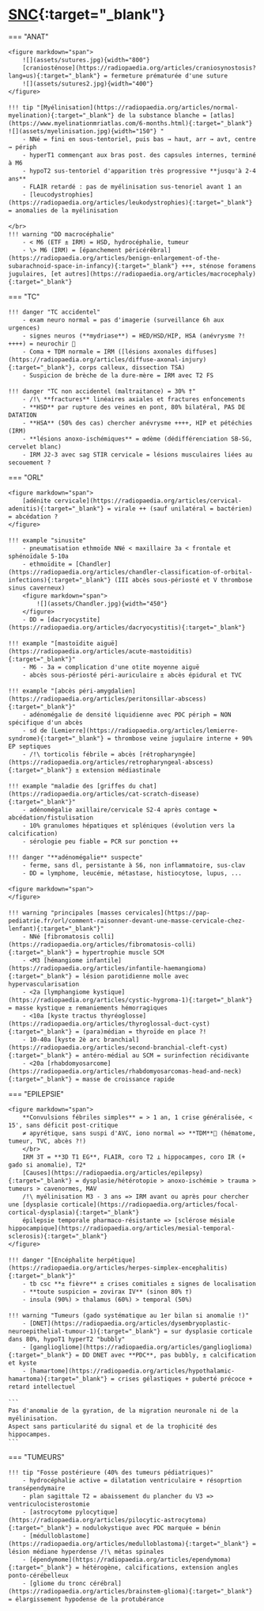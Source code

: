# [SNC](https://onclepaul.fr/wp-content/uploads/2011/07/3-Cours-Radiopediatrie-MERM-Imagerie-Neuroradiologique-Pediatrique.pdf){:target="_blank"}

=== "ANAT"

    <figure markdown="span">
        ![](assets/sutures.jpg){width="800"}
        [craniosténose](https://radiopaedia.org/articles/craniosynostosis?lang=us){:target="_blank"} = fermeture prématurée d'une suture  
        ![](assets/sutures2.jpg){width="400"}  
    </figure>

    !!! tip "[Myélinisation](https://radiopaedia.org/articles/normal-myelination){:target="_blank"} de la substance blanche = [atlas](https://www.myelinationmriatlas.com/6-months.html){:target="_blank"} ![](assets/myelinisation.jpg){width="150"} "
        - NNé = fini en sous-tentoriel, puis bas → haut, arr → avt, centre → périph
        - hyperT1 commençant aux bras post. des capsules internes, terminé à M6
        - hypoT2 sus-tentoriel d'apparition très progressive **jusqu'à 2-4 ans**
        - FLAIR retardé : pas de myélinisation sus-tenoriel avant 1 an
        - [leucodystrophies](https://radiopaedia.org/articles/leukodystrophies){:target="_blank"} = anomalies de la myélinisation

    </br>
    !!! warning "DD macrocéphalie"
        - < M6 (ETF ± IRM) = HSD, hydrocéphalie, tumeur
        - \> M6 (IRM) = [épanchement péricérébral](https://radiopaedia.org/articles/benign-enlargement-of-the-subarachnoid-space-in-infancy){:target="_blank"} +++, sténose foramens jugulaires, [et autres](https://radiopaedia.org/articles/macrocephaly){:target="_blank"}


=== "TC"
    
    !!! danger "TC accidentel"
        - exam neuro normal = pas d'imagerie (surveillance 6h aux urgences)
        - signes neuros (**mydriase**) = HED/HSD/HIP, HSA (anévrysme ?! ++++) = neurochir 🚨
        - Coma + TDM normale = IRM ([lésions axonales diffuses](https://radiopaedia.org/articles/diffuse-axonal-injury){:target="_blank"}, corps calleux, dissection TSA)
        - Suspicion de brèche de la dure-mère = IRM avec T2 FS

    !!! danger "TC non accidentel (maltraitance) = 30% †"
        - /!\ **fractures** linéaires axiales et fractures enfoncements
        - **HSD** par rupture des veines en pont, 80% bilatéral, PAS DE DATATION
        - **HSA** (50% des cas) chercher anévrysme ++++, HIP et pétéchies (IRM)
        - **lésions anoxo-ischémiques** = œdème (dédifférenciation SB-SG, cervelet blanc)
        - IRM J2-3 avec sag STIR cervicale = lésions musculaires liées au secouement ?


=== "ORL"

    <figure markdown="span">
        [adénite cervicale](https://radiopaedia.org/articles/cervical-adenitis){:target="_blank"} = virale ++ (sauf unilatéral = bactérien) = abcédation ?
    </figure>

    !!! example "sinusite"
        - pneumatisation ethmoïde NNé < maxillaire 3a < frontale et sphénoïdale 5-10a
        - ethmoïdite = [Chandler](https://radiopaedia.org/articles/chandler-classification-of-orbital-infections){:target="_blank"} (III abcès sous-périosté et V thrombose sinus caverneux) 
        <figure markdown="span">
            ![](assets/Chandler.jpg){width="450"}
        </figure>
        - DD = [dacryocystite](https://radiopaedia.org/articles/dacryocystitis){:target="_blank"}

    !!! example "[mastoïdite aiguë](https://radiopaedia.org/articles/acute-mastoiditis){:target="_blank"}"
        - M6 - 3a = complication d'une otite moyenne aiguë
        - abcès sous-périosté péri-auriculaire ± abcès épidural et TVC

    !!! example "[abcès péri-amygdalien](https://radiopaedia.org/articles/peritonsillar-abscess){:target="_blank"}"
        - adénomégalie de densité liquidienne avec PDC périph = NON spécifique d'un abcès
        - sd de [Lemierre](https://radiopaedia.org/articles/lemierre-syndrome){:target="_blank"} = thrombose veine jugulaire interne + 90% EP septiques
        - /!\ torticolis fébrile = abcès [rétropharyngée](https://radiopaedia.org/articles/retropharyngeal-abscess){:target="_blank"} ± extension médiastinale

    !!! example "maladie des [griffes du chat](https://radiopaedia.org/articles/cat-scratch-disease){:target="_blank"}"
        - adénomégalie axillaire/cervicale S2-4 après contage ↬ abcédation/fistulisation
        - 10% granulomes hépatiques et spléniques (évolution vers la calcification)
        - sérologie peu fiable = PCR sur ponction ++

    !!! danger "**adénomégalie** suspecte"
        - ferme, sans dl, persistante à S6, non inflammatoire, sus-clav
        - DD = lymphome, leucémie, métastase, histiocytose, lupus, ...
    
    <figure markdown="span">
    </figure>

    !!! warning "principales [masses cervicales](https://pap-pediatrie.fr/orl/comment-raisonner-devant-une-masse-cervicale-chez-lenfant){:target="_blank"}"
        - NNé [fibromatosis colli](https://radiopaedia.org/articles/fibromatosis-colli){:target="_blank"} = hypertrophie muscle SCM
        - <M3 [hémangiome infantile](https://radiopaedia.org/articles/infantile-haemangioma){:target="_blank"} = lésion parotidienne molle avec hypervascularisation
        - <2a [lymphangiome kystique](https://radiopaedia.org/articles/cystic-hygroma-1){:target="_blank"} = masse kystique ± remaniements hémorragiques
        - <10a [kyste tractus thyréoglosse](https://radiopaedia.org/articles/thyroglossal-duct-cyst){:target="_blank"} = (para)médian = thyroïde en place ?!
        - 10-40a [kyste 2è arc branchial](https://radiopaedia.org/articles/second-branchial-cleft-cyst){:target="_blank"} = antéro-médial au SCM = surinfection récidivante
        - <20a [rhabdomyosarcome](https://radiopaedia.org/articles/rhabdomyosarcomas-head-and-neck){:target="_blank"} = masse de croissance rapide
 

=== "EPILEPSIE"

    <figure markdown="span">
        **Convulsions fébriles simples** = > 1 an, 1 crise généralisée, < 15', sans déficit post-critique  
        ≠ apyrétique, sans suspi d'AVC, iono normal => **TDM**🚨 (hématome, tumeur, TVC, abcès ?!)  
        </br> 
        IRM 3T = **3D T1 EG**, FLAIR, coro T2 ⊥ hippocampes, coro IR (+ gado si anomalie), T2*  
        [Causes](https://radiopaedia.org/articles/epilepsy){:target="_blank"} = dysplasie/hétérotopie > anoxo-ischémie > trauma > tumeurs > cavenormes, MAV  
        /!\ myélinisation M3 - 3 ans => IRM avant ou après pour chercher une [dysplasie corticale](https://radiopaedia.org/articles/focal-cortical-dysplasia){:target="_blank"}
        épilepsie temporale pharmaco-résistante => [sclérose mésiale hippocampique](https://radiopaedia.org/articles/mesial-temporal-sclerosis){:target="_blank"}
    </figure>
    
    !!! danger "[Encéphalite herpétique](https://radiopaedia.org/articles/herpes-simplex-encephalitis){:target="_blank"}"
        - tb csc **± fièvre** ± crises comitiales ± signes de localisation
        - **toute suspicion = zovirax IV** (sinon 80% †)
        - insula (90%) > thalamus (60%) > temporal (50%)

    !!! warning "Tumeurs (gado systématique au 1er bilan si anomalie !)"
        - [DNET](https://radiopaedia.org/articles/dysembryoplastic-neuroepithelial-tumour-1){:target="_blank"} = sur dysplasie corticale dans 80%, hypoT1 hyperT2 "bubbly"
        - [gangliogliome](https://radiopaedia.org/articles/ganglioglioma){:target="_blank"} = DD DNET avec **PDC**, pas bubbly, ± calcification et kyste
        - [hamartome](https://radiopaedia.org/articles/hypothalamic-hamartoma){:target="_blank"} = crises gélastiques + puberté précoce + retard intellectuel
    
    ```
    Pas d'anomalie de la gyration, de la migration neuronale ni de la myélinisation.
    Aspect sans particularité du signal et de la trophicité des hippocampes.
    ```


=== "TUMEURS"
    
    !!! tip "Fosse postérieure (40% des tumeurs pédiatriques)"
        - hydrocéphalie active = dilatation ventriculaire + résoprtion transépendymaire
        - plan sagittale T2 = abaissement du plancher du V3 => ventriculocisterostomie
        - [astrocytome pylocytique](https://radiopaedia.org/articles/pilocytic-astrocytoma){:target="_blank"} = nodulokystique avec PDC marquée = bénin
        - [médulloblastome](https://radiopaedia.org/articles/medulloblastoma){:target="_blank"} = lésion médiane hyperdense /!\ métas spinales
        - [épendymome](https://radiopaedia.org/articles/ependymoma){:target="_blank"} = hétérogène, calcifications, extension angles ponto-cérébelleux
        - [gliome du tronc cérébral](https://radiopaedia.org/articles/brainstem-glioma){:target="_blank"} = élargissement hypodense de la protubérance


